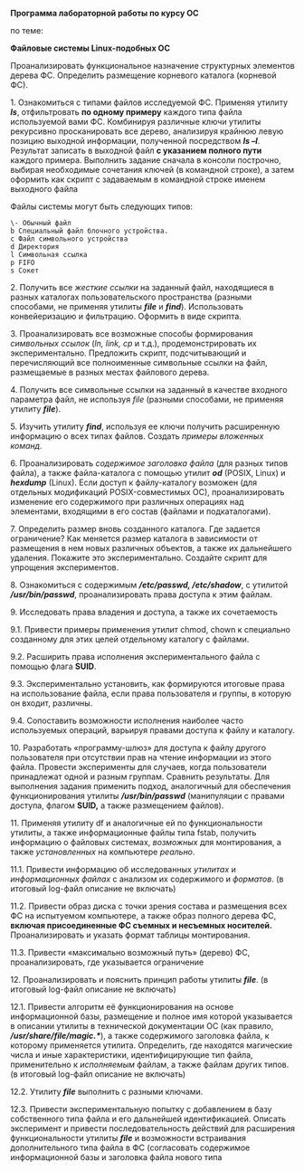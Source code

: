 ﻿**Программа лабораторной работы по курсу ОС**

по теме:

**Файловые системы Linux-подобных ОС**

Проанализировать функциональное назначение структурных элементов дерева ФС. Определить размещение корневого каталога (корневой ФС). 

1\. Ознакомиться с типами файлов исследуемой ФС. Применяя утилиту ***ls***, отфильтровать **по одному примеру** каждого типа файла используемой вами ФС. Комбинируя различные ключи утилиты рекурсивно просканировать все дерево, анализируя крайнюю левую позицию выходной информации, полученной посредством ***ls –l***. Результат записать в выходной файл **с указанием полного пути** каждого примера. Выполнить задание сначала в консоли построчно, выбирая необходимые сочетания ключей (в командной строке), а затем оформить как скрипт с задаваемым в командной строке именем выходного файла 

Файлы системы могут быть следующих типов:

```
\- Обычный файл
b Специальный файл блочного устройства.
c Файл символьного устройства
d Директория
l Символьная ссылка
p FIFO
s Сокет
```
2\. Получить все *жесткие ссылки* на заданный файл, находящиеся в разных каталогах пользовательского пространства (разными способами, не применяя утилиты ***file*** и ***find***). Использовать конвейеризацию и фильтрацию. Оформить в виде скрипта. 

3\. Проанализировать все возможные способы формирования *символьных ссылок* (*ln, link, cp* и т.д.), продемонстрировать их экспериментально. Предложить скрипт, подсчитывающий и перечисляющий все полноименные символьные ссылки на файл, размещаемые в разных местах файлового дерева.

4\. Получить все символьные ссылки на заданный в качестве входного параметра файл, не используя *file* (разными способами, не применяя утилиту ***file***).

5\. Изучить утилиту ***find***, используя ее ключи получить расширенную информацию о всех типах файлов. Создать *примеры вложенных команд*.

6\. Проанализировать *содержимое заголовка файла* (для разных типов файла), а также файла-каталога с помощью утилит ***od*** (POSIX, Linux) и ***hexdump*** (Linux). Если доступ к файлу-каталогу возможен (для отдельных модификаций POSIX-совместимых ОС), проанализировать изменение его содержимого при различных операциях над элементами, входящими в его состав (файлами и подкаталогами).  

7\. Определить размер вновь созданного каталога. Где задается ограничение? Как меняется размер каталога в зависимости от размещения в нем новых различных объектов, а также их дальнейшего удаления. Покажите это экспериментально. Создайте скрипт для упрощения экспериментов. 

8\. Ознакомиться с содержимым ***/etc/passwd, /etc/shadow***, с утилитой ***/usr/bin/passwd***, проанализировать права доступа к этим файлам.

9\. Исследовать права владения и доступа, а также их сочетаемость

9\.1. Привести примеры применения утилит chmod, chown к специально созданному для этих целей отдельному каталогу с файлами. 

9\.2. Расширить права исполнения экспериментального файла с помощью флага **SUID**. 

9\.3. Экспериментально установить, как формируются итоговые права на использование файла, если права пользователя и группы, в которую он входит, различны.

9\.4. Сопоставить возможности исполнения наиболее часто используемых операций, варьируя правами доступа к файлу и каталогу.

10\. Разработать «программу-шлюз» для доступа к файлу другого пользователя при отсутствии прав на чтение информации из этого файла. Провести эксперименты для случаев, когда пользователи принадлежат одной и разным группам. Сравнить результаты. Для выполнения задания применить подход, аналогичный для обеспечения функционирования утилиты ***/usr/bin/passwd*** (манипуляции с правами доступа, флагом **SUID,** а также размещением файлов).

11\. Применяя утилиту df и аналогичные ей по функциональности утилиты, а также информационные файлы типа fstab, получить информацию о файловых системах, *возможных* для монтирования, а также *установленных* на компьютере *реально*. 

11\.1. Привести информацию об исследованных *утилитах* и *информационных файлах* с анализом их содержимого и *форматов*. (в итоговый log-файл описание не включать)

11\.2. Привести образ диска с точки зрения состава и размещения всех ФС на испытуемом компьютере, а также образ полного дерева ФС, **включая присоединенные ФС съемных и несъемных носителей.** Проанализировать и указать формат таблицы монтирования.

11\.3. Привести «максимально возможный путь» (дерево) ФС, проанализировать, где указывается ограничение

12\. Проанализировать и пояснить принцип работы утилиты ***file***.  (в итоговый log-файл описание не включать)

12\.1. Привести алгоритм её функционирования на основе информационной базы, размещение и полное имя которой указывается в описании утилиты в технической документации ОС (как правило, ***/usr/share/file/magic.\****), а также содержимого заголовка файла, к которому применяется утилита. Определить, где находятся магические числа и иные характеристики, идентифицирующие тип файла, применительно к *исполняемым* файлам, а также файлам других типов. (в итоговый log-файл описание не включать)

12\.2. Утилиту ***file*** выполнить с разными ключами. 

12\.3. Привести экспериментальную попытку с добавлением в базу собственного типа файла и его дальнейшей идентификацией. Описать эксперимент и привести последовательность действий для расширения функциональности утилиты ***file*** и возможности встраивания дополнительного типа файла в ФС (согласовать содержимое информационной базы и заголовка файла нового типа

